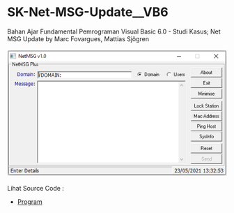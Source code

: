 # SK-Net-MSG-Update__VB6
Bahan Ajar Fundamental Pemrograman Visual Basic 6.0 - Studi Kasus; Net MSG Update by Marc Fovargues, Mattias Sjögren<br><br>
<img src="https://github.com/RizkyKhapidsyah/SK-Net-MSG-Update__VB6/blob/main/result/001.PNG"><br><br>
Lihat Source Code : <br>
- <a href="https://github.com/RizkyKhapidsyah/SK-Net-MSG-Update__VB6">Program</a>
